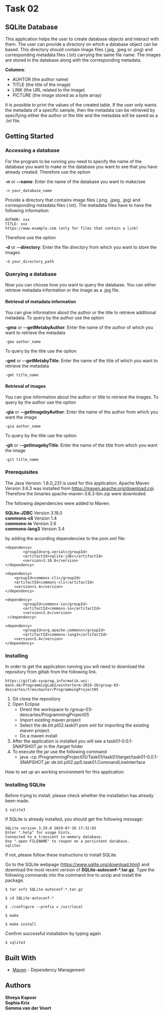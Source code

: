 <H1> Task 02 </H1> 


## SQLite Database

This application helps the user to create database objects and interact with them. The user can provide a directory on which a database object can be based. This directory should contain image files (.jpg, .jpeg or .png) and corresponding metadata files (.txt) carrying the same file name. The images are stored in the database along with the corresponding metadata.

**Columns**:   


* AUHTOR		(the author name)   
* TITLE		(the title of the image)   
* LINK	(the URL related to the image)   
* PICTURE  	(the image stored as a byte array)   

It is possible to print the values of the created table. If the user only wants the metadata of a specific sample, then the metadata can be retrieved by specifying either the author or the title and the metadata will be saved as a .txt file.

## Getting Started

### Accessing a database

For the program to be running you need to specify the name of the database you want to make or the database you want to see that you have already created. Therefore use the option


**-n** or **--name**: Enter the name of the database you want to make/see
```
-n your_database_name
```

Provide a directory that contains image files (.png, .jpeg, .jpg) and corresponding metadata files (.txt). The metadata files have to have the following information:
```
AUTHOR: xxx
TITLE: xxx
https://www.example.com (only for files that contain a link)
```
Therefore use the option


**-d** or **--directory**: Enter the file directory from which you want to store the images
```
-d your_directory_path
```

### Querying a database

Now you can choose how you want to query the database. You can either retrieve metadata information or the image as a .jpg file.


#### **Retrieval of metadata information**

You can give information about the author or the title to retrieve additional metadata. 
To query by the author use the option


**-gma** or **--getMetabyAuthor**: Enter the name of the author of which you want to retrieve the metadata
```
-gma author_name
```
To query by the title use the option


**-gmt** or **--getMetabyTitle**: Enter the name of the title of which you want to retrieve the metadata
```
-gmt title_name
```


#### **Retrieval of images**
You can give information about the author or title to retrieve the images.
To query by the author use the option


**-gia** or **--getImagebyAuthor**: Enter the name of the author from which you want the image
```
-gia author_name
```
To query by the title use the option


**-git** or **--getImagebyTitle**: Enter the name of the title from which you want the image
```
-git title_name
```

### Prerequisites

The Java Version: 1.8.0_231 is used for this application. Apache Maven Version 3.6.3  was installed from https://maven.apache.org/download.cgi. Therefore the binaries apache-maven-3.6.3-bin.zip were downloded.

The following dependencies were added to Maven:

**SQLite-JDBC** 	Version 3.18.0   
**commons-cli**	Version 1.4   
**commons-io**	Version 2.6   
**commons-lang3** Version 3.4

by adding the according dependencies to the pom.xml file:

```
<dependency>
        <groupId>org.xerial</groupId>
        <artifactId>sqlite-jdbc</artifactId>
        <version>3.18.0</version>
</dependency>

<dependency>
	<groupId>commons-cli</groupId>
	<artifactId>commons-cli</artifactId>
	<version>1.4</version>
</dependency>

<dependency>
    	<groupId>commons-io</groupId>
    	<artifactId>commons-io</artifactId>
    	<version>2.6</version>
 </dependency>

<dependency>
    	<groupId>org.apache.commons</groupId>
    	<artifactId>commons-lang3</artifactId>
  	<version>3.4</version>
</dependency>
```

### Installing

In order to get the application running you will need to download the repository from gitlab from the following link.

```
https://gitlab-sysprog.informatik.uni-bonn.de/ProgrammingLab2/winterterm-2019-20/group-03-descartes/tree/master/ProgrammingProject05
```

1. Git clone the repository
2. Open Eclipse
    *  Direct the workspace to /group-03-descartes/ProgrammingProject05
    *  Import existing maven project
    *  Select the de.bit.pl02.task01 pom xml for importing the existing maven project.
    *  Do a maven install
3. After the application is installed you will see a task01-0.0.1-SNAPSHOT.jar in the /target folder
4. To execute the jar use the following command
    *  java -cp <Path to Programming Project>/ProgrammingProject05/Task01/task01/target/task01-0.0.1-SNAPSHOT.jar  de.bit.pl02.pp5.task01.CommandLineInterface <options> <arguments>


How to set up an working environment for this application:

###  Installing SQLite

Before trying to install, please check whether the installation has already been made.

```
$ sqlite3
```

If SQLite is already installed, you should get the following message:

```
SQLite version 3.29.0 2019-07-10 17:32:03
Enter ".help" for usage hints.
Connected to a transient in-memory database.
Use ".open FILENAME" to reopen on a persistent database.
sqlite>
```

If not, please follow these instructions to install SQLite.

Go to the SQLite webpage (https://www.sqlite.org/download.html) and download the most recent version of **SQLite-autoconf-*.tar.gz**.
Type the following commands into the command line to unzip and install the package.

```
$ tar xvfz SQLite-autoconf-*.tar.gz

$ cd SQLite-autoconf-*

$ ./configure --prefix = /usr/local

$ make

$ make install
```

Confirm successful installation by typing again

```
$ sqlite3
```

## Built With

* [Maven](https://maven.apache.org/) - Dependency Management

## Authors

**Shreya Kapoor**   
**Sophia Krix**   
**Gemma van der Voort**   
